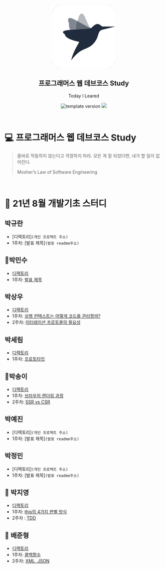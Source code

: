 <br/>
<p align="middle" >
  <img width="200px;" src="./src/images/prgms-logo.png"/>
</p>
<h2 align="middle">프로그래머스 웹 데브코스 Study</h2>
<p align="middle">Today I Leared</p>
<p align="middle">
  <img src="https://img.shields.io/badge/version-1.0.0-blue?style=flat-square" alt="template version"/>
  <img src="https://img.shields.io/badge/language-md-md.svg?style=flat-square"/>
</p>

<br/>

# 💻 프로그래머스 웹 데브코스 Study

> 올바로 작동하지 않는다고 걱정하지 마라.
> 모든 게 잘 되었다면, 내가 할 일이 없어진다.
>
> Mosher’s Law of Software Engineering

<br/>

# 📖 21년 8월 개발기초 스터디

## 박규란

- [디렉토리]`(개인 프로젝트 주소)`
- 1주차: [발표 제목]`(발표 readme주소)`

## 🦍박민수

- [디렉토리](https://github.com/prgrms-web-devcourse/FE-August-study/tree/Week1/GiDong%5DStudy/%5B1%EA%B8%B0-A%5D%EB%B0%95%EB%AF%BC%EC%88%98)
- 1주차: [발표 제목](https://github.com/prgrms-web-devcourse/FE-August-study/blob/Week1/GiDong%5DStudy/%5B1%EA%B8%B0-A%5D%EB%B0%95%EB%AF%BC%EC%88%98/%5B1%EC%A3%BC%EC%B0%A8%5D%20Scope%26Closure.md)

## 박상우

- [디렉토리](https://github.com/prgrms-web-devcourse/FE-August-study/tree/Week1/GiDong%5DStudy/%5B1%EA%B8%B0-A%5D%EB%B0%95%EC%83%81%EC%9A%B0)
- 1주차: [실행 컨텍스트는 어떻게 코드를 관리할까?](https://github.com/prgrms-web-devcourse/FE-August-study/blob/Week1/GiDong%5DStudy/%5B1%EA%B8%B0-A%5D%EB%B0%95%EC%83%81%EC%9A%B0/%5B1%EC%A3%BC%EC%B0%A8%5D%20%EC%8B%A4%ED%96%89%20%EC%BB%A8%ED%85%8D%EC%8A%A4%ED%8A%B8.md)
- 2주차: [이터레이션 프로토콜의 필요성](https://github.com/prgrms-web-devcourse/FE-August-study/tree/Week1/GiDong%5DStudy/%5B1%EA%B8%B0-A%5D%EB%B0%95%EC%83%81%EC%9A%B0)

## 박세림

- [디렉토리](https://github.com/prgrms-web-devcourse/FE-August-study/tree/Week1/GiDong%5DStudy)
- 1주차: [프로토타입](https://github.com/prgrms-web-devcourse/FE-August-study/blob/Week1/GiDong%5DStudy/%5B1%EA%B8%B0-B%5D%EB%B0%95%EC%84%B8%EB%A6%BC/%5B1%EC%A3%BC%EC%B0%A8%5D%20Prototype.md)

## 🍄박송이

- [디렉토리](https://github.com/prgrms-web-devcourse/FE-August-study/tree/Week1/GiDong%5DStudy/%5B1%EA%B8%B0-B%5D%EB%B0%95%EC%86%A1%EC%9D%B4)
- 1주차: [브라우저 렌더링 과정](https://github.com/prgrms-web-devcourse/FE-August-study/blob/Week1/GiDong%5DStudy/%5B1%EA%B8%B0-B%5D%EB%B0%95%EC%86%A1%EC%9D%B4/%EB%B8%8C%EB%9D%BC%EC%9A%B0%EC%A0%80%EB%A0%8C%EB%8D%94%EB%A7%81%EA%B3%BC%EC%A0%95.md)
- 2주차: [SSR vs CSR](https://github.com/prgrms-web-devcourse/FE-August-study/blob/Week1/GiDong%5DStudy/%5B1%EA%B8%B0-B%5D%EB%B0%95%EC%86%A1%EC%9D%B4/SSR_vs_CSR.md)

## 박예진

- [디렉토리]`(개인 프로젝트 주소)`
- 1주차: [발표 제목]`(발표 readme주소)`

## 박정민

- [디렉토리]`(개인 프로젝트 주소)`
- 1주차: [발표 제목]`(발표 readme주소)`

## 🦔 박지영

- [디렉토리](https://github.com/prgrms-web-devcourse/FE-August-study/tree/Week1/GiDong%5DStudy/%5B1%EA%B8%B0-A%5D%EB%B0%95%EC%A7%80%EC%98%81)
- 1주차: [this의 4가지 판별 방식](https://github.com/prgrms-web-devcourse/FE-August-study/blob/Week1/GiDong%5DStudy/%5B1%EA%B8%B0-A%5D%EB%B0%95%EC%A7%80%EC%98%81/%5B1%EC%A3%BC%EC%B0%A8%5D%20this%ED%8C%90%EB%B3%84%EB%B0%A9%EC%8B%9D.md)
- 2주차 : [TDD](https://github.com/prgrms-web-devcourse/FE-August-study/blob/Week1/GiDong%5DStudy/%5B1%EA%B8%B0-A%5D%EB%B0%95%EC%A7%80%EC%98%81/%5B2%EC%A3%BC%EC%B0%A8%5DTDD.md)

## 🐳 배준형

- [디렉토리](https://github.com/prgrms-web-devcourse/FE-August-study/tree/Week1/GiDong%5DStudy/%5B1%EA%B8%B0-B%5D%EB%B0%B0%EC%A4%80%ED%98%95)
- 1주차: [콜백함수](https://github.com/prgrms-web-devcourse/FE-August-study/blob/Week1/GiDong%5DStudy/%5B1%EA%B8%B0-B%5D%EB%B0%B0%EC%A4%80%ED%98%95/%5B1%EC%A3%BC%EC%B0%A8%5D%20%EC%BD%9C%EB%B0%B1%ED%95%A8%EC%88%98.md)
- 2주차: [XML, JSON](https://github.com/prgrms-web-devcourse/FE-August-study/blob/Week1/GiDong%5DStudy/%5B1%EA%B8%B0-B%5D%EB%B0%B0%EC%A4%80%ED%98%95/%5B2%EC%A3%BC%EC%B0%A8%5D%20XML%2C%20JSON.md)
